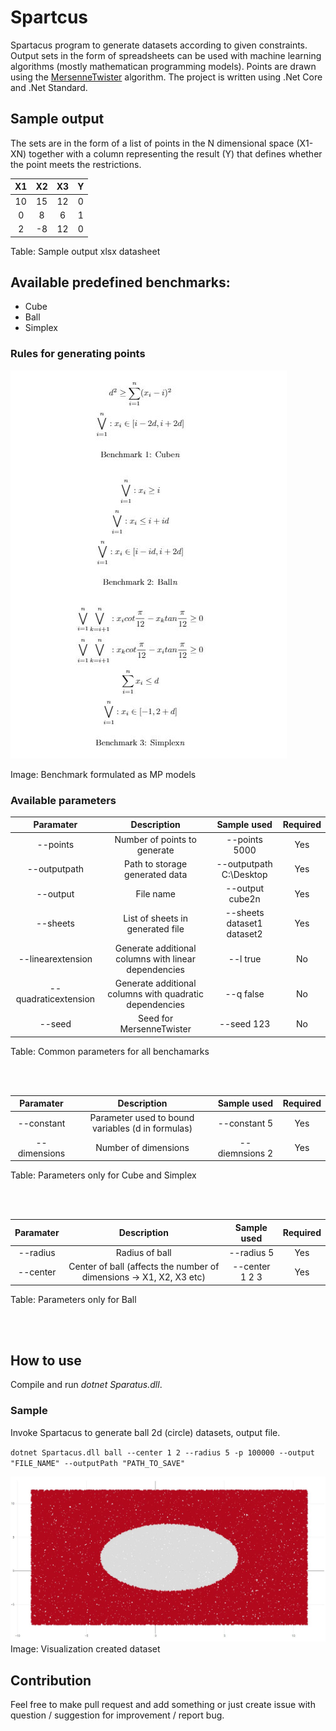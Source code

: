 # Spartcus

Spartacus program to generate datasets according to given constraints. 
Output sets in the form of spreadsheets can be used with machine learning algorithms (mostly mathematican programming models). Points are drawn using the [MersenneTwister](https://github.com/akiotakahashi/MersenneTwister) algorithm. The project is written using .Net Core and .Net Standard.

## Sample output
The sets are in the form of a list of points in the N dimensional space (X1-XN) together with a column representing the result (Y) that defines whether the point meets the restrictions.

| X1 | X2 | X3 | Y  |
|:--:|:--:|:--:|:--:|
| 10 | 15 | 12 | 0 |
| 0  | 8  | 6  | 1 |
| 2  | -8 | 12 | 0 |

Table: Sample output xlsx datasheet

## Available predefined benchmarks:
+ Cube
+ Ball
+ Simplex

### Rules for generating points

![Visualization](/docs/images/formulated_benchmarks.JPG)

Image: Benchmark formulated as MP models

### Available parameters

| Paramater | Description | Sample used | Required |
|:---------:|:-----------:|:-----------:|:--------:|
| --points  | Number of points to generate | --points 5000 | Yes |
| --outputpath  | Path to storage generated data| --outputpath C:\Desktop | Yes |
| --output  | File name | --output cube2n | Yes |
| --sheets  | List of sheets in generated file | --sheets dataset1 dataset2 | Yes |
| --linearextension  | Generate additional columns with linear dependencies | --l true | No |
| --quadraticextension  | Generate additional columns with quadratic dependencies | --q false | No |
| --seed  | Seed for MersenneTwister | --seed 123 | No |

Table: Common parameters for all benchamarks

<br />
<br />

| Paramater | Description | Sample used | Required |
|:---------:|:-----------:|:-----------:|:--------:|
|--constant|Parameter used to bound variables (d in formulas)|--constant 5| Yes |
|--dimensions|Number of dimensions|--diemnsions 2|Yes|

Table: Parameters only for Cube and Simplex

<br />
<br />

| Paramater | Description | Sample used | Required |
|:---------:|:-----------:|:-----------:|:--------:|
|--radius|Radius of ball|--radius 5| Yes |
|--center|Center of ball (affects the number of dimensions -> X1, X2, X3 etc) |--center 1 2 3 |Yes|

Table: Parameters only for Ball

<br />
<br />

## How to use
Compile and run *dotnet Sparatus.dll*.

### Sample
Invoke Spartacus to generate ball 2d (circle) datasets, output file. 

`dotnet Spartacus.dll ball --center 1 2 --radius 5 -p 100000 --output "FILE_NAME" --outputPath "PATH_TO_SAVE"`

![Visualization](/docs/images/sample_visualization.JPG)
Image: Visualization created dataset

## Contribution
Feel free to make pull request and add something or just create issue with question / suggestion for improvement / report bug.